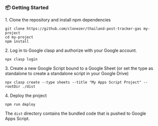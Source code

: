 ### :package: Getting Started

1\. Clone the repository and install npm dependencies

```
git clone https://github.com/clonezer/thailand-post-tracker-gas my-project
cd my-project
npm install
```

2\. Log in to Google clasp and authorize with your Google account.

```
npx clasp login
```

3\. Create a new Google Script bound to a Google Sheet (or set the type as standalone to create a standalone script in your Google Drive)

```
npx clasp create --type sheets --title "My Apps Script Project" --rootDir ./dist
```

4\. Deploy the project

```
npm run deploy
```

The `dist` directory contains the bundled code that is pushed to Google Apps Script.
